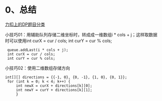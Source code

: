 # 0、总结



[力扣上的DP题目分类](https://zhuanlan.zhihu.com/p/126546914)



小技巧01：用辅助队列存储二维坐标时，转成成一维数组i * cols + j；这样取数据时可以使用int curX = cur / cols;
                        int curY = cur % cols;

```
 queue.addLast(i * cols + j);
 int curX = cur / cols;
 int curY = cur % cols;
```

小技巧02：使用二维数组存储方向

```
int[][] directions = {{-1, 0}, {0, -1}, {1, 0}, {0, 1}};
 for (int k = 0; k < 4; k++) {
     int newX = curX + directions[k][0];
     int newY = curY + directions[k][1];
     }
```

